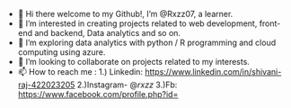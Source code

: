 - 👋 Hi there welcome to my Github!, I’m @Rxzz07, a learner.
- 👀 I’m interested in creating projects related to web development, front-end and backend, Data analytics and so on.
- 🌱 I’m exploring data analytics with python / R programming and cloud computing using azure.
- 💞️ I’m looking to collaborate on projects related to my interests.
- 📫 How to reach me : 1.) Linkedin: https://www.linkedin.com/in/shivani-raj-422023205   2.)Instagram- @_rxzz_  3.)Fb: https://www.facebook.com/profile.php?id=  

<!---
Rxzz07/Rxzz07 is a ✨ special ✨ repository because its `README.md` (this file) appears on your GitHub profile.
You can click the Preview link to take a look at your changes.
--->
